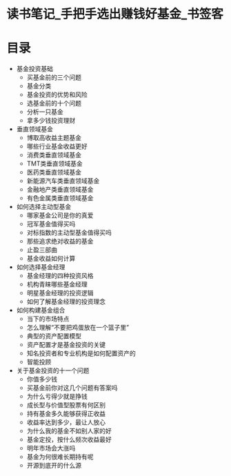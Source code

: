 # 读书笔记_手把手选出赚钱好基金_书签客

# 目录

- 基金投资基础
  - 买基金前的三个问题
  - 基金分类
  - 基金投资的优势和风险
  - 选基金前的十个问题
  - 分析一只基金
  - 拿多少钱投资理财
- 垂直领域基金
  - 博取高收益主题基金
  - 哪些行业基金收益更好
  - 消费类垂直领域基金
  - TMT类垂直领域基金
  - 医药类垂直领域基金
  - 新能源汽车类垂直领域基金
  - 金融地产类垂直领域基金
  - 有色金属类垂直领域基金
- 如何选择主动型基金
  - 哪家基金公司是你的真爱
  - 冠军基金值得买吗
  - 对标指数的主动型基金值得买吗
  - 那些追求绝对收益的基金
  - 止盈三部曲
  - 基金收益如何计算
- 如何选择基金经理
  - 基金经理的四种投资风格
  - 机构青睐哪些基金经理
  - 明星基金经理的投资逻辑
  - 如何了解基金经理的投资理念
- 如何构建基金组合
  - 当下的市场特点
  - 怎么理解“不要把鸡蛋放在一个篮子里”
  - 典型的资产配置模型
  - 资产配置才是基金投资的关键
  - 知名投资者和专业机构是如何配置资产的
  - 智能投顾
- 关于基金投资的十一个问题
  - 你值多少钱
  - 买基金前你对这几个问题有答案吗
  - 为什么亏得少就是挣钱
  - 成长型与价值型股票有何区别
  - 持有基金多久能够获得正收益
  - 收益率达到多少，最让人放心
  - 为什么我的基金不如别人家的好
  - 基金定投，按什么频次收益最好
  - 明年市场会大涨吗
  - 基金为何很难长期持有呢
  - 开源到底开的什么源






